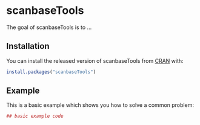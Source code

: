 # scanbaseTools

The goal of scanbaseTools is to ...

## Installation

You can install the released version of scanbaseTools from [CRAN](https://CRAN.R-project.org) with:

``` r
install.packages("scanbaseTools")
```

## Example

This is a basic example which shows you how to solve a common problem:

``` r
## basic example code
```

